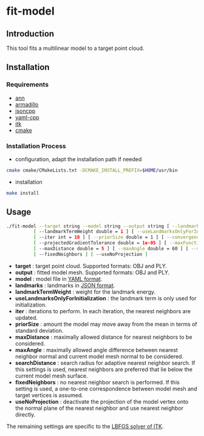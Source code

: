 # fit-model

## Introduction

This tool fits a multilinear model to a target point cloud.

## Installation

### Requirements

- [ann](https://www.cs.umd.edu/~mount/ANN)
- [armadillo](http://arma.sourceforge.net)
- [jsoncpp](https://github.com/open-source-parsers/jsoncpp)
- [yaml-cpp](https://github.com/jbeder/yaml-cpp)
- [itk](https://itk.org)
- [cmake](https://cmake.org)

### Installation Process

- configuration, adapt the installation path if needed
```sh
cmake cmake/CMakeLists.txt -DCMAKE_INSTALL_PREFIX=$HOME/usr/bin
```
- installation
```sh
make install
```
## Usage

```sh
./fit-model --target string --model string --output string [ --landmarks string =  ]
          [ --landmarkTermWeight double = 1 ] [ --useLandmarksOnlyForInitialization ]
          [ --iter int = 10 ] [ --priorSize double = 1 ] [ --convergenceFactor int = 10000000 ]
          [ --projectedGradientTolerance double = 1e-05 ] [ --maxFunctionEvals int = 1000 ]
          [ --maxDistance double = 5 ] [ --maxAngle double = 60 ] [ --searchRadius double = 0 ]
          [ --fixedNeighbors ] [ --useNoProjection ]
```

- **target** : target point cloud. Supported formats: OBJ and PLY.
- **output** : fitted model mesh. Supported formats: OBJ and PLY.
- **model**  : model file in [YAML format][1].
- **landmarks** : landmarks in [JSON format][2].
- **landmarkTermWeight** : weight for the landmark energy.
- **useLandmarksOnlyForInitialization** : the landmark term is only used for initialization.
- **iter** : iterations to perform. In each iteration, the nearest neighbors are updated.
- **priorSize** : amount the model may move away from the mean in terms of standard deviation.
- **maxDistance** : maximally allowed distance for nearest neighbors to be considered.
- **maxAngle** : maximally allowed angle difference between nearest neighbor normal and current model mesh normal to be considered.
- **searchDistance** : search radius for adaptive nearest neighbor search. If this settings is used, nearest neighbors are preferred that lie below the current model mesh surface.
- **fixedNeighbors** : no nearest neighbor search is performed. If this setting is used, a one-to-one correspondence between model mesh and target vertices is assumed.
- **useNoProjection** : deactivate the projection of the model vertex onto the normal plane of the nearest neighbor and use nearest neighbor directly.

The remaining settings are specific to the [LBFGS solver of ITK][3].

[1]: ../dataFormats/model.md
[2]: ../dataFormats/landmarks.md
[3]: https://public.kitware.com/vxl/doc/release/core/vnl/html/classvnl__lbfgsb.html
